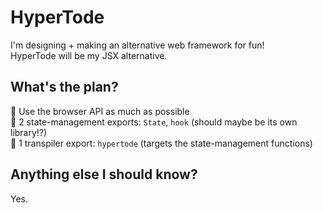 # HyperTode
I'm designing + making an alternative web framework for fun!<br>
HyperTode will be my JSX alternative.

## What's the plan?
🐸 Use the browser API as much as possible<br>
🐸 2 state-management exports: `State`, `hook` (should maybe be its own library!?)<br>
🐸 1 transpiler export: `hypertode` (targets the state-management functions)

## Anything else I should know?
Yes.
